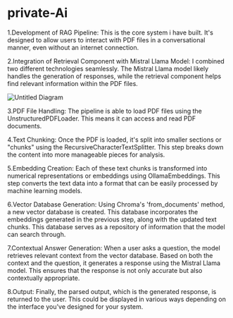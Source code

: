 # private-Ai
1.Development of RAG Pipeline: This is the core system i have  built. It's designed to allow users to interact with PDF files in a conversational manner, even without an internet connection.

2.Integration of Retrieval Component with Mistral Llama Model: 
I combined two different technologies seamlessly. The Mistral Llama model likely handles the generation of responses, while the retrieval component helps find relevant information within the PDF files.


![Untitled Diagram](https://github.com/JayaPradhi/private-Ai/assets/127920413/d7193071-4a44-4258-a5c8-1a58f994475b)


3.PDF File Handling: The pipeline is able to load PDF files using the UnstructuredPDFLoader. This means it can access and read PDF documents.


4.Text Chunking: Once the PDF is loaded, it's split into smaller sections or "chunks" using the RecursiveCharacterTextSplitter. This step breaks down the content into more manageable pieces for analysis.

5.Embedding Creation: Each of these text chunks is transformed into numerical representations or embeddings using OllamaEmbeddings. This step converts the text data into a format that can be easily processed by machine learning models.

6.Vector Database Generation: Using Chroma's 'from_documents' method, a new vector database is created. This database incorporates the embeddings generated in the previous step, along with the updated text chunks. This database serves as a repository of information that the model can search through.

7.Contextual Answer Generation: When a user asks a question, the model retrieves relevant context from the vector database. Based on both the context and the question, it generates a response using the Mistral Llama model. This ensures that the response is not only accurate but also contextually appropriate.

8.Output: Finally, the parsed output, which is the generated response, is returned to the user. This could be displayed in various ways depending on the interface you've designed for your system.
